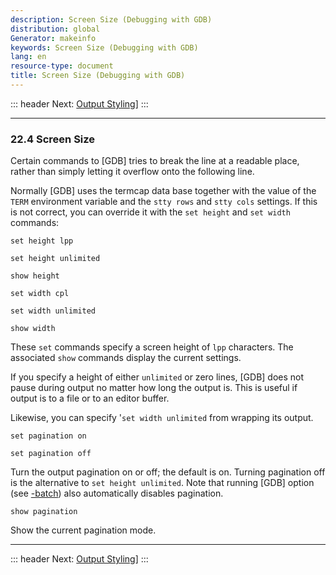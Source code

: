 ```yaml
---
description: Screen Size (Debugging with GDB)
distribution: global
Generator: makeinfo
keywords: Screen Size (Debugging with GDB)
lang: en
resource-type: document
title: Screen Size (Debugging with GDB)
---
```

::: header
Next: [Output Styling](Output-Styling.html#Output-Styling)]
:::

---

### 22.4 Screen Size

Certain commands to [GDB] tries to break the line at a readable place, rather than simply letting it overflow onto the following line.

Normally [GDB] uses the termcap data base together with the value of the `TERM` environment variable and the `stty rows` and `stty cols` settings. If this is not correct, you can override it with the `set height` and `set width` commands:

`set height lpp`

`set height unlimited`

`show height`

`set width cpl`

`set width unlimited`

`show width`

These `set` commands specify a screen height of `lpp` characters. The associated `show` commands display the current settings.

If you specify a height of either `unlimited` or zero lines, [GDB] does not pause during output no matter how long the output is. This is useful if output is to a file or to an editor buffer.

Likewise, you can specify '`set width unlimited` from wrapping its output.

`set pagination on`

`set pagination off`

Turn the output pagination on or off; the default is on. Turning pagination off is the alternative to `set height unlimited`. Note that running [GDB] option (see [-batch](Mode-Options.html#Mode-Options)) also automatically disables pagination.

`show pagination`

Show the current pagination mode.

---

::: header
Next: [Output Styling](Output-Styling.html#Output-Styling)]
:::
